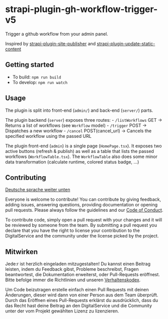 # strapi-plugin-gh-workflow-trigger-v5

Trigger a github workflow from your admin panel.

Inspired by [strapi-plugin-site-publisher](https://github.com/colibris-xyz/strapi-plugin-site-publisher) and [strapi-plugin-update-static-content](https://market.strapi.io/plugins/strapi-plugin-update-static-content)

## Getting started

- To build: `npm run build`
- To develop: `npm run watch`

## Usage

The plugin is split into front-end (`admin/`) and back-end (`server/`) parts.

The plugin backend (`server`) exposes three routes: - `/listWorkflows` GET -> Returns a list of workflows (see `Workflow` model) - `/trigger` POST -> Dispatches a new workflow - `/cancel` POST(cancel_url) -> Cancels the specified workflow using the passed URL

The plugin front-end (`admin`) is a single page (`HomePage.tsx`). It exposes two active buttons (refresh & publish) as well as a table that lists the passed workflows (`WorkflowTable.tsx`). The `WorkflowTable` also does some minor data transformation (calculate runtime, colored status badge, ...)

## Contributing

[Deutsche sprache weiter unten](#mitwirken)

Everyone is welcome to contribute! You can contribute by giving feedback, adding issues, answering questions, providing documentation or opening pull requests. Please always follow the guidelines and our [Code of Conduct](CODE_OF_CONDUCT.md).

To contribute code, simply open a pull request with your changes and it will be reviewed by someone from the team. By submitting a pull request you declare that you have the right to license your contribution to the DigitalService and the community under the license picked by the project.

## Mitwirken

Jede:r ist herzlich eingeladen mitzugestalten! Du kannst einen Beitrag leisten, indem du Feedback gibst, Probleme beschreibst, Fragen beantwortest, die Dokumentation erweiterst, oder Pull-Requests eröffnest. Bitte befolge immer die Richtlinien und unseren [Verhaltenskodex](CODE_OF_CONDUCT.md).

Um Code beizutragen erstelle einfach einen Pull Requests mit deinen Änderungen, dieser wird dann von einer Person aus dem Team überprüft. Durch das Eröffnen eines Pull-Requests erklärst du ausdrücklich, dass du das Recht hast deine Beitrag an den DigitalService und die Community unter der vom Projekt gewählten Lizenz zu lizenzieren.
